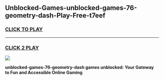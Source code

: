 
## Unblocked-Games-unblocked-games-76-geometry-dash-Play-Free-t7eef
<h3>
<a href="https://premium76.site?title=unblocked-games-76-geometry-dash&ref=19M">CLICK TO PLAY</a></h3>
<hr>

<h3>
<a href="https://premium76.site?title=unblocked-games-76-geometry-dash&ref=19M">CLICK 2 PLAY</a>
  
</h3>

<a href="https://premium76.site?title=unblocked-games-76-geometry-dash&ref=19M"><img src="https://clearcache.store/games.png"></a>


**unblocked-games-76-geometry-dash games unblocked: Your Gateway to Fun and Accessible Online Gaming**
